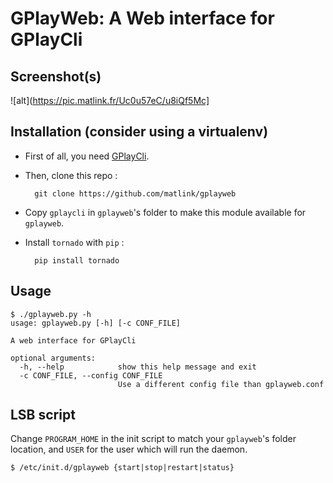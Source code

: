 GPlayWeb: A Web interface for GPlayCli
======================================

Screenshot(s)
-------------

![alt](https://pic.matlink.fr/Uc0u57eC/u8iQf5Mc]

Installation (consider using a virtualenv)
------------------------------------------

- First of all, you need [GPlayCli](https://github.com/matlink/gplaycli).
- Then, clone this repo : 

		git clone https://github.com/matlink/gplayweb

- Copy `gplaycli` in `gplayweb`'s folder to make this module available for `gplayweb`.
- Install `tornado` with `pip` :
	
		pip install tornado

Usage
-----

	$ ./gplayweb.py -h
	usage: gplayweb.py [-h] [-c CONF_FILE]

	A web interface for GPlayCli

	optional arguments:
	  -h, --help            show this help message and exit
	  -c CONF_FILE, --config CONF_FILE
	                        Use a different config file than gplayweb.conf

LSB script
----------
Change `PROGRAM_HOME` in the init script to match your `gplayweb`'s folder location, and `USER` for the user which will run the daemon.

	$ /etc/init.d/gplayweb {start|stop|restart|status}
